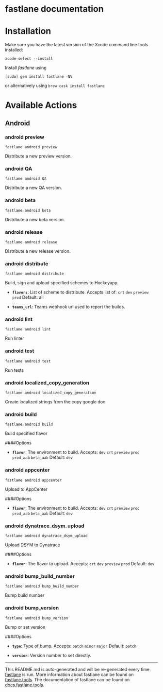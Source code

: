 fastlane documentation
================
# Installation

Make sure you have the latest version of the Xcode command line tools installed:

```
xcode-select --install
```

Install _fastlane_ using
```
[sudo] gem install fastlane -NV
```
or alternatively using `brew cask install fastlane`

# Available Actions
## Android
### android preview
```
fastlane android preview
```
Distribute a new preview version.


### android QA
```
fastlane android QA
```
Distribute a new QA version.


### android beta
```
fastlane android beta
```
Distribute a new beta version.


### android release
```
fastlane android release
```
Distribute a new release version.


### android distribute
```
fastlane android distribute
```
Build, sign and upload specified schemes to Hockeyapp.

 * **`flavors`**: List of scheme to distribute. Accepts list of: `crt` `dev` `preview` `prod` Default: all

 * **`teams_url`**: Teams webhook url used to report the builds.


### android lint
```
fastlane android lint
```
Run linter


### android test
```
fastlane android test
```
Run tests


### android localized_copy_generation
```
fastlane android localized_copy_generation
```
Create localized strings from the copy google doc


### android build
```
fastlane android build
```
Build specified flavor

####Options

 * **`flavor`**: The environment to build. Accepts: `dev` `crt` `preview` `prod` `prod_aab` `beta_aab`  Default: `dev`


### android appcenter
```
fastlane android appcenter
```
Upload to AppCenter

####Options

 * **`flavor`**: The environment to build. Accepts: `dev` `crt` `preview` `prod` `prod_aab` `beta_aab`  Default: `dev`


### android dynatrace_dsym_upload
```
fastlane android dynatrace_dsym_upload
```
Upload DSYM to Dynatrace

####Options

 * **`flavor`**: The flavor to upload. Accepts: `crt` `dev` `preview` `prod` Default: `dev`


### android bump_build_number
```
fastlane android bump_build_number
```
Bump build number


### android bump_version
```
fastlane android bump_version
```
Bump or set version

####Options

 * **`type`**: Type of bump. Accepts: `patch` `minor` `major`  Default: `patch`

 * **`version`**: Version number to set directly.



----

This README.md is auto-generated and will be re-generated every time [fastlane](https://fastlane.tools) is run.
More information about fastlane can be found on [fastlane.tools](https://fastlane.tools).
The documentation of fastlane can be found on [docs.fastlane.tools](https://docs.fastlane.tools).
